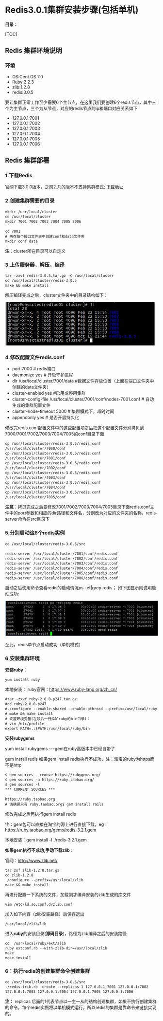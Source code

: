 # Redis3.0.1集群安装步骤(包括单机)

**目录：**

[TOC]


## Redis 集群环境说明

### 环境

- OS:Cent OS 7.0
- Ruby:2.2.3
- zlib:1.2.8
- redis:3.0.5


要让集群正常工作至少需要6个主节点，在这里我们要创建6个redis节点，其中三个为主节点，三个为从节点，对应的redis节点的ip和端口对应关系如下
- 127.0.0.1:7001
- 127.0.0.1:7002
- 127.0.0.1:7003
- 127.0.0.1:7004
- 127.0.0.1:7005
- 127.0.0.1:7006


## Redis 集群部署

### 1.下载Redis
官网下载3.0.0版本，之前2.几的版本不支持集群模式;
[下载地址](下载地址：https://github.com/antirez/redis/archive/3.0.0-rc2.tar.gz)

### 2.创建集群需要的目录


```shell
mkdir /usr/local/cluster
cd /usr/local/cluster
mkdir 7001 7002 7003 7004 7005 7006

cd 7001
# 再在每个接口文件夹中创建conf和data文件夹
mkdir conf data
```
**注**：cluster所在目录可以自定义


### 3.上传服务器，解压，编译

```shell
tar -zxvf redis-3.0.5.tar.gz -C /usr/local/cluster
cd /usr/local/cluster/redis-3.0.5
make && make install
```
解压编译完成之后，cluster文件夹中的目录结构如下：

![Alt text](../../NodeImage/redis_redis_img_2016-04-12_160443.jpg)


### 4.修改配置文件redis.conf


- port 7000  # redis端口
- daemonize yes # 开启守护进程
- dir /usr/local/cluster/7001/data  #数据文件存放位置（上面在端口文件夹中创建的data文件夹）
- cluster-enabled yes  #启用或停用集群
- cluster-config-file /usr/local/cluster/7001/conf/nodes-7001.conf # 自动生成的集群配置文件
- cluster-node-timeout 5000 # 集群模式下，超时时间
- appendonly yes # 是否开启持久化


修改完redis.conf配置文件中的这些配置项之后把这个配置文件分别拷贝到7000/7001/7002/7003/7004/7005的conf目录下面

```shell
cp /usr/local/cluster/redis-3.0.5/redis.conf /usr/local/cluster/7000/conf
cp /usr/local/cluster/redis-3.0.5/redis.conf /usr/local/cluster/7001/conf
cp /usr/local/cluster/redis-3.0.5/redis.conf /usr/local/cluster/7002/conf
cp /usr/local/cluster/redis-3.0.5/redis.conf /usr/local/cluster/7003/conf
cp /usr/local/cluster/redis-3.0.5/redis.conf /usr/local/cluster/7004/conf
cp /usr/local/cluster/redis-3.0.5/redis.conf /usr/local/cluster/7005/conf
```

**注意**：拷贝完成之后要修改7001/7002/7003/7004/7005目录下面redis.conf文件中的port参数和相应的dir路径和文件名，分别改为对应的文件夹的名称，redis-server命令在src目录下


### 5.分别启动这6个redis实例

```shell
cd /usr/local/cluster/redis-3.0.5/src

redis-server /usr/local/cluster/7001/conf/redis.conf
redis-server /usr/local/cluster/7002/conf/redis.conf
redis-server /usr/local/cluster/7003/conf/redis.conf
redis-server /usr/local/cluster/7004/conf/redis.conf
redis-server /usr/local/cluster/7005/conf/redis.conf
redis-server /usr/local/cluster/7006/conf/redis.conf

```

启动之后使用命令查看redis的启动情况ps -ef|grep redis；
如下图显示则说明启动成功:

![Alt text](../../NodeImage/redis_redis_img_2016-04-12_160444.jpg)

至此，redis单节点启动成功（单机模式）

### 6.安装集群环境
**安装ruby**：
```
yum install ruby
```
本地安装：
ruby官网：https://www.ruby-lang.org/zh_cn/
```
#tar -zxvf ruby-2.0.0-p247.tar.gz
#cd ruby-2.0.0-p247
#./configure --enable-shared --enable-pthread --prefix=/usr/local/ruby
# make && make install
# 设置环境变量(在最后一行添加ruby的bin目录)：
# vim /etc/profile
export PATH=.:$PATH:/usr/local/ruby/bin
```
**安装rubygems**

yum install rubygems    ---gem在ruby高版本中已经自带了

gem install redis
如果gem install redis执行不成功，注：淘宝的ruby为https而不是http
```
$ gem sources --remove https://rubygems.org/
$ gem sources -a https://ruby.taobao.org/
$ gem sources -l
*** CURRENT SOURCES ***

https://ruby.taobao.org
# 请确保只有 ruby.taobao.org$ gem install rails
```
修改完成之后再执行gem install redis

注：gem包可以直接在淘宝的源上进行直接下载，eg：https://ruby.taobao.org/gems/redis-3.2.1.gem

本地安装：gem install -l ./redis-3.2.1.gem


**如果gem执行不成功,手动下载zlib**：

官网：http://www.zlib.net/
```shell
tar zxf zlib-1.2.8.tar.gz
cd zlib-1.2.8
./configure --prefix=/usr/local/zlib
make && make install
```

再进行配置一下系统的文件，加载刚才编译安装的zlib生成的库文件

```
vim /etc/ld.so.conf.d/zlib.conf
```

加入如下内容（zlib安装路径）后保存退出
```
/usr/local/zlib/lib
```
进入**ruby**的安装目录(**源码目录**)，路径为zlib编译之后的安装路径

```
cd  /usr/local/ruby/ext/zlib
ruby extconf.rb --with-zlib-dir=/usr/local/zlib
make
make install
```


### 6：执行redis的创建集群命令创建集群

```shell
cd /usr/local/cluster/redis-3.0.5/src
./redis-trib.rb  create --replicas 1 127.0.0.1:7001 127.0.0.1:7002 127.0.0.1:7003 127.0.0.1:7004 127.0.0.1:7005 127.0.0.1:7006
```

**注：** replicas 后面的1代表节点以一主一从的结构创建集群，如果不执行创建集群的命令，每个redis实例将以单机模式运行，所以redis的集群是靠命令来链接实现的。
